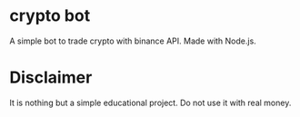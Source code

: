 # crypto bot
A simple bot to trade crypto with binance API. Made with Node.js.

# Disclaimer
It is nothing but a simple educational project. Do not use it with real money.